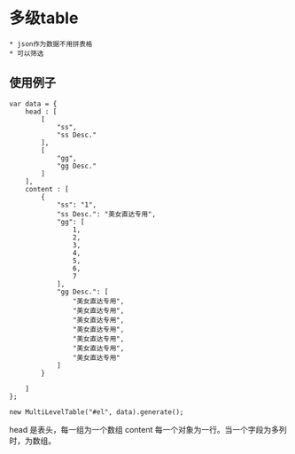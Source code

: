 
# 多级table
	* json作为数据不用拼表格
	* 可以筛选

## 使用例子

```
var data = {
	head : [
		[
		    "ss",
		    "ss Desc."
		],
		[
		    "gg",
		    "gg Desc."
		]
	],
	content : [
		{
			"ss": "1",
			"ss Desc.": "美女直达专用",
			"gg": [
				1,
				2,
				3,
				4,
				5,
				6,
				7
			],
			"gg Desc.": [
				"美女直达专用",
				"美女直达专用",
				"美女直达专用",
				"美女直达专用",
				"美女直达专用",
				"美女直达专用",
				"美女直达专用"
			]
		}
	
	]
};

new MultiLevelTable("#el", data).generate();

```

head 是表头，每一组为一个数组
content 每一个对象为一行。当一个字段为多列时，为数组。

